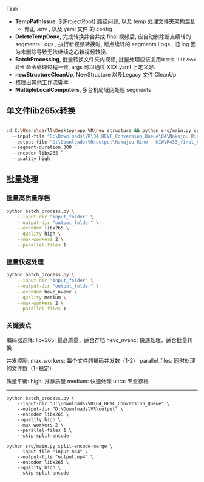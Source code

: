 Task 
- **TempPathIssue**, ${ProjectRoot} 路径问题, 以及 temp 处理文件夹架构混乱
	- 修正 .env , 以及 yaml 文件 的 config 
- **DeleteTempDone**, 完成转换并合并成 final 视频后, 应自动删除断点续转的 segments Logs , 执行新视频转换时, 断点续转的 segments Logs , 旧 log 因为未删除导致无法继续之心新视频转换.
- **BatchProcessing**, 批量转换文件夹内视频, 批量处理应该复用`单文件 lib265x转换` 命令处理过程一致, args 可以通过 XXX.yaml 上定义好.
- **newStructureCleanUp**, NewStructure 以及Legacy 文件 CleanUp
- 梳理出其他工作流脚本
- **MultipleLocalComputers**, 多台机局域网处理 segments



## 单文件lib265x转换
```bash

cd C:\Users\carll\Desktop\app_VR\new_structure && python src/main.py split-encode-merge `
  --input-file "D:\Downloads\VR\04_HEVC_Conversion_Queue\04\Nakajou Rino - KIWVR433.mp4" `
  --output-file "D:\Downloads\VR\output\Nakajou Rino - KIWVR433_final_x265.mp4" `
  --segment-duration 300 `
  --encoder libx265 `
  --quality high

```


## 批量处理
### 批量高质量存档
```bash
python batch_process.py \
    --input-dir "input_folder" \
    --output-dir "output_folder" \
    --encoder libx265 \
    --quality high \
    --max-workers 2 \
    --parallel-files 1

```

### 批量快速处理
```bash
python batch_process.py \
    --input-dir "input_folder" \
    --output-dir "output_folder" \
    --encoder hevc_nvenc \
    --quality medium \
    --max-workers 2 \
    --parallel-files 1
```


### 关键要点

编码器选择:
libx265: 最高质量，适合存档
hevc_nvenc: 快速处理，适合批量转换

并发控制:
max_workers: 每个文件的编码并发数（1-2）
parallel_files: 同时处理的文件数（1=稳定）

质量平衡:
high: 推荐质量
medium: 快速处理
ultra: 专业存档




---

```
python batch_process.py \
    --input-dir "D:\Downloads\VR\04_HEVC_Conversion_Queue" \
    --output-dir "D:\Downloads\VR\output" \
    --encoder libx265 \
    --quality high \
	--max-workers 2 \
    --parallel-files 1 \
    --skip-split-encode
```



```
python src/main.py split-encode-merge \
    --input-file "input.mp4" \
    --output-file "output.mp4" \
    --encoder libx265 \
    --quality high \
    --skip-split-encode
```